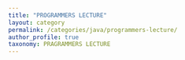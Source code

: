 ```yaml
---
title: "PROGRAMMERS LECTURE"
layout: category
permalink: /categories/java/programmers-lecture/
author_profile: true
taxonomy: PRAGRAMMERS LECTURE
---
```

